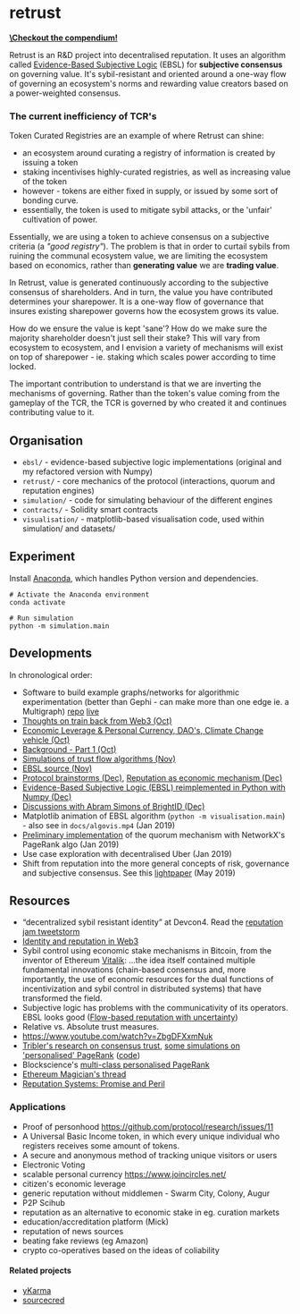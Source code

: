 retrust
=======

[**\Checkout the compendium!**](https://docs.google.com/document/d/1Rg-GLxpxgVBYDTHEXvlAxMc4459E9j4BZME6Fj6deJo/edit)

Retrust is an R&D project into decentralised reputation. It uses an algorithm called [Evidence-Based Subjective Logic](https://arxiv.org/abs/1402.3319) (EBSL) for **subjective consensus** on governing value. It's sybil-resistant and oriented around a one-way flow of governing an ecosystem's norms and rewarding value creators based on a power-weighted consensus.

### The current inefficiency of TCR's
Token Curated Registries are an example of where Retrust can shine:
 * an ecosystem around curating a registry of information is created by issuing a token
 * staking incentivises highly-curated registries, as well as increasing value of the token
 * however - tokens are either fixed in supply, or issued by some sort of bonding curve. 
 * essentially, the token is used to mitigate sybil attacks, or the 'unfair' cultivation of power.

Essentially, we are using a token to achieve consensus on a subjective criteria (a *"good registry"*). The problem is that in order to curtail sybils from ruining the communal ecosystem value, we are limiting the ecosystem based on economics, rather than **generating value** we are **trading value**.

In Retrust, value is generated continuously according to the subjective consensus of shareholders. And in turn, the value you have contributed determines your sharepower. It is a one-way flow of governance that insures existing sharepower governs how the ecosystem grows its value. 

How do we ensure the value is kept 'sane'? How do we make sure the majority shareholder doesn't just sell their stake? This will vary from ecosystem to ecosystem, and I envision a variety of mechanisms will exist on top of sharepower - ie. staking which scales power according to time locked. 

The important contribution to understand is that we are inverting the mechanisms of governing. Rather than the token's value coming from the gameplay of the TCR, the TCR is governed by who created it and continues contributing value to it. 

## Organisation
 - `ebsl/` - evidence-based subjective logic implementations (original and my refactored version with Numpy)
 - `retrust/` - core mechanics of the protocol (interactions, quorum and reputation engines)
 - `simulation/` - code for simulating behaviour of the different engines
 - `contracts/` - Solidity smart contracts
 - `visualisation/` - matplotlib-based visualisation code, used within simulation/ and datasets/

## Experiment
Install [Anaconda](https://www.anaconda.com), which handles Python version and dependencies.

```
# Activate the Anaconda environment
conda activate

# Run simulation
python -m simulation.main
```

## Developments
In chronological order:

 - Software to build example graphs/networks for algorithmic experimentation (better than Gephi - can make more than one edge ie. a Multigraph) [repo](https://stackblitz.com/edit/visualgraph-editor) [live](https://visualgraph-editor.stackblitz.io/)
 - [Thoughts on train back from Web3 (Oct)](https://gist.github.com/liamzebedee/c1bb4f79b67b3e7a39215b7ac3a80771)
 - [Economic Leverage & Personal Currency, DAO's, Climate Change vehicle (Oct)](https://slides.com/liamzebedee/retrust)
 - [Background - Part 1 (Oct)](https://medium.com/@liamzebedee/deriving-a-reliable-trust-protocol-that-scales-to-the-planet-pt-1-d994835cb008)
 - [Simulations of trust flow algorithms (Nov)](https://colab.research.google.com/drive/1BITXYa-b8BOwmrKh0czSUzQVeOdTc0Uj)
 - [EBSL source (Nov)](https://gist.github.com/liamzebedee/1f5c56d656ceba808a2e99e78e9f6160)
 - [Protocol brainstorms (Dec)](https://hackmd.io/m8MARMuuRHKZFw9xyQIH9Q), [Reputation as economic mechanism (Dec)](https://hackmd.io/3UVGjqBhSDKsr85nYiiIsw)
 - [Evidence-Based Subjective Logic (EBSL) reimplemented in Python with Numpy (Dec)](https://github.com/liamzebedee/retrust/tree/3933ecf076a775d566d7a07349bd6d46f3c0e002/vis/trust2)
 - [Discussions with Abram Simons of BrightID (Dec)](https://www.reddit.com/r/idealmoney/comments/a9croi/deriving_a_reliable_trust_protocol_that_scales_to/)
 - Matplotlib animation of EBSL algorithm (`python -m visualisation.main`) - also see in `docs/algovis.mp4` (Jan 2019)
 - [Preliminary implementation](https://github.com/liamzebedee/retrust/commit/4f53c10b88a262c47bcf538830e2b2f802c19935) of the quorum mechanism with NetworkX's PageRank algo (Jan 2019)
 - Use case exploration with decentralised Uber (Jan 2019)
 - Shift from reputation into the more general concepts of risk, governance and subjective consensus. See this [lightpaper](https://docs.google.com/document/d/1qbESkHU984D4_uf1ghIDa4hPcaevtRBa0KqRJbZnR_w/edit?usp=sharing) (May 2019)

## Resources
 - “decentralized sybil resistant identity” at Devcon4. Read the [reputation jam tweetstorm](https://twitter.com/sinahab/status/1027640621110984704)
 - [Identity and reputation in Web3](https://sinahab.com/2018/09/identity-and-reputation-in-web-3/)
 - Sybil control using economic stake mechanisms in Bitcoin, from the inventor of Ethereum [Vitalik](https://www.reddit.com/r/btc/comments/9szwi4/happy_whitepaper_day_xd/e8xxf4g/?utm_content=permalink&utm_medium=front&utm_source=reddit&utm_name=btc): ...the idea itself contained multiple fundamental innovations (chain-based consensus and, more importantly, the use of economic resources for the dual functions of incentivization and sybil control in distributed systems) that have transformed the field.
 - Subjective logic has problems with the communicativity of its operators. EBSL looks good ([Flow-based reputation with uncertainty](https://arxiv.org/pdf/1402.3319.pdf))
 - Relative vs. Absolute trust measures. 
 - https://www.youtube.com/watch?v=ZbgDFXxmNuk
 - [Tribler's research on consensus trust](https://github.com/Tribler/tribler/issues/3357), [some simulations on 'personalised' PageRank](https://github.com/Tribler/tribler/issues/2805) ([code](https://github.com/alexander-stannat/Incremental-Pagerank))
 - Blockscience's [multi-class personalised PageRank](https://github.com/sourcecred/research/blob/master/references/multiclassPageRank.md)
 - [Ethereum Magician's thread](https://ethereum-magicians.org/t/forgiveness-reputation-and-transparency-what-are-the-questions/1881)
 - [Reputation Systems: Promise and Peril](http://kronosapiens.github.io/blog/2018/06/29/reputation-promise-peril.html)

### Applications
 - Proof of personhood https://github.com/protocol/research/issues/11
 - A Universal Basic Income token, in which every unique individual who registers receives some amount of tokens.
 - A secure and anonymous method of tracking unique visitors or users
 - Electronic Voting
 - scalable personal currency https://www.joincircles.net/
 - citizen's economic leverage
 - generic reputation without middlemen - Swarm City, Colony, Augur
 - P2P Scihub
 - reputation as an alternative to economic stake in eg. curation markets
 - education/accreditation platform (Mick)
 - reputation of news sources
 - beating fake reviews (eg Amazon)
 - crypto co-operatives based on the ideas of coliability

#### Related projects
 - [yKarma](https://github.com/rezendi/ykarma)
 - [sourcecred](https://sourcecred.io/)
